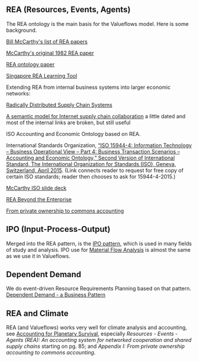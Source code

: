 ## REA (Resources, Events, Agents)

The REA ontology is the main basis for the Valueflows model.  Here is some background.

[Bill McCarthy's list of REA papers](https://www.williamemccarthy.com/)

[McCarthy's original 1982 REA paper](../linked-docs/REA+Accounting+Model_A+Generalized+Framework+for+Accounting+Systems+in+a+Shared+Data+Environment_1982.pdf)

[REA ontology paper](../linked-docs/The+Ontological+Foundations+of+REA+Enterprise+Information+Systems_2000.pdf)

[Singapore REA Learning Tool](http://smu.sg/rea)

Extending REA from internal business systems into larger economic networks:

[Radically Distributed Supply Chain Systems](http://www.jeffsutherland.org/oopsla97/haugen.html)

[A semantic model for Internet supply chain collaboration](../linked-docs/REA_+A+Semantic+Model+for+Internet+Supply+Chain+Collaboration_2000.pdf) a little dated and most of the internal links are broken, but still useful

ISO Accounting and Economic Ontology based on REA. 

International Standards Organization, [“ISO 15944-4: Information Technology – Business Operational View – Part 4: Business Transaction Scenarios – Accounting and Economic Ontology,” Second Version of International Standard, The International Organization for Standards (ISO), Geneva, Switzerland, April 2015](https://standards.iso.org/ittf/PubliclyAvailableStandards/).  (Link connects reader to request for free copy of certain ISO standards; reader then chooses to ask for 15944-4-2015.)

[McCarthy ISO slide deck](../linked-docs/REA-Ontology_ISO-15944-4--BillMcCarthy_20131107.pdf)

[REA Beyond the Enterprise](http://mikorizal.org/BeyondTheEnterprise.html)

[From private ownership to commons accounting](http://mikorizal.org/Fromprivateownershipaccountingtocommonsaccoun.html)

## IPO (Input-Process-Output)

Merged into the REA pattern, is the [IPO pattern](https://en.wikipedia.org/wiki/IPO_model), which is used in many fields of study and analysis. IPO use for [Material Flow Analysis](https://en.wikipedia.org/wiki/Material_flow_analysis) is almost the same as we use it in Valueflows.

## Dependent Demand

We do event-driven Resource Requirements Planning based on that pattern.  [Dependent Demand - a Business Pattern](../linked-docs/dependent_demand.pdf)

## REA and Climate

REA (and Valueflows) works very well for climate analysis and accounting, see [Accounting for Planetary Survival](../linked-docs/AccountingForPlanetarySurvival_defx-2.pdf), especially *Resources - Events - Agents (REA): An accounting system for networked cooperation and shared supply chains* starting on pg. 85; and *Appendix I: From private ownership accounting to commons accounting*.
